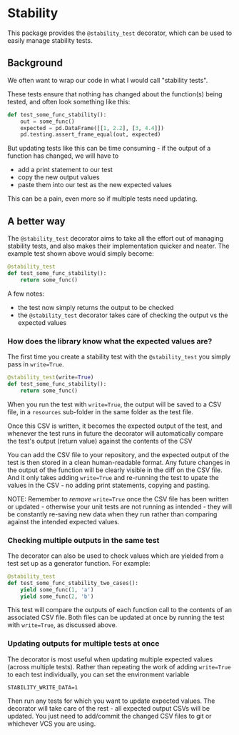 # Stability

This package provides the `@stability_test` decorator, which
can be used to easily manage stability tests.


## Background

We often want to wrap our code in what I would call "stability tests".

These tests ensure that nothing has changed about the function(s) being
tested, and often look something like this:

```python
def test_some_func_stability():
    out = some_func()
    expected = pd.DataFrame([[1, 2.2], [3, 4.4]])
    pd.testing.assert_frame_equal(out, expected)
```

But updating tests like this can be time consuming - if
the output of a function has changed, we will have to 
- add a print statement to our test
- copy the new output values
- paste them into our test as the new expected values

This can be a pain, even more so if multiple tests need
updating.


## A better way

The `@stability_test` decorator aims to take all the effort
out of managing stability tests, and also makes their 
implementation quicker and neater. The example test shown
above would simply become:


```python
@stability_test
def test_some_func_stability():
    return some_func()
```

A few notes:
- the test now simply returns the output to be checked
- the `@stability_test` decorator takes care of checking the output vs the expected values 

### How does the library know what the expected values are?

The first time you create a stability test with the `@stability_test`
you simply pass in `write=True`.

```python
@stability_test(write=True)
def test_some_func_stability():
    return some_func()
```

When you run the test with `write=True`, the output will be saved to a 
CSV file, in a `resources` sub-folder in the same folder as the test file.

Once this CSV is written, it becomes the expected output of the test,
and whenever the test runs in future the decorator will automatically
compare the test's output (return value) against the contents of the 
CSV 

You can add the CSV file to your repository, and the expected output
of the test is then stored in a clean human-readable format. Any future
changes in the output of the function will be clearly visible in the 
diff on the CSV file. And it only takes adding `write=True` and 
re-running the test to upate the values in the CSV - no adding
print statements, copying and pasting.

NOTE: Remember to _remove_ `write=True` once the CSV file has been
written or updated - otherwise your unit tests are not running as 
intended - they will be constantly re-saving new data when they run
rather than comparing against the intended expected values.

### Checking multiple outputs in the same test

The decorator can also be used to check values which are 
yielded from a test set up as a generator function. For example:


```python
@stability_test
def test_some_func_stability_two_cases():
    yield some_func(1, 'a')
    yield some_func(2, 'b')
```

This test will compare the outputs of each function call to 
the contents of an associated CSV file. Both files can be updated at 
once by running the test with `write=True`, as discussed above.


### Updating outputs for multiple tests at once

The decorator is most useful when updating multiple expected values
(across multiple tests). Rather than repeating the work of adding 
`write=True` to each test individually, you can set the environment
variable

```commandline
STABILITY_WRITE_DATA=1
```

Then run any tests for which you want to update expected values. 
The decorator will take care of the rest - all expected output CSVs
will be updated. You just need to add/commit the changed CSV files 
to git or whichever VCS you are using.
